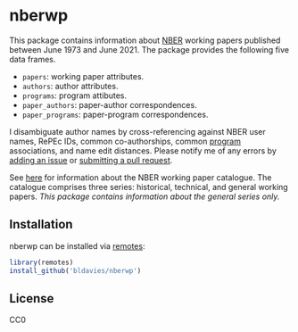# nberwp

This package contains information about [NBER](https://www.nber.org) working papers published between June 1973 and June 2021.
The package provides the following five data frames.

* `papers`: working paper attributes.
* `authors`: author attributes.
* `programs`: program attibutes.
* `paper_authors`: paper-author correspondences.
* `paper_programs`: paper-program correspondences.

I disambiguate author names by cross-referencing against NBER user names, RePEc IDs, common co-authorships, common [program](https://www.nber.org/programs-projects/programs-working-groups) associations, and name edit distances.
Please notify me of any errors by [adding an issue](https://github.com/bldavies/nberwp/issues) or [submitting a pull request](https://github.com/bldavies/nberwp/pulls).

See [here](https://www.nber.org/policies.html) for information about the NBER working paper catalogue.
The catalogue comprises three series: historical, technical, and general working papers.
*This package contains information about the general series only.*

## Installation

nberwp can be installed via [remotes](https://github.com/r-lib/remotes):

```r
library(remotes)
install_github('bldavies/nberwp')
```

## License

CC0
